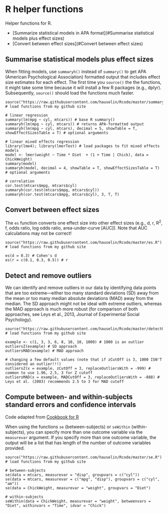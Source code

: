 # R helper functions

Helper functions for R.

* [Summarize statistical models in APA format](#Summarise statistical models plus effect sizes)
* [Convert between effect sizes](#Convert between effect sizes)

## Summarise statistical models plus effect sizes

When fitting models, use ```summaryh()``` instead of ```summary()``` to get APA (American Psychological Association) formatted output that includes effect size estimates for each effect. The first time you ```source()``` the the functions, it might take some time because it will install a few R packages (e.g., dplyr). Subsequently, ```source()``` should load the functions much faster.

```
source("https://raw.githubusercontent.com/hauselin/Rcode/master/summaryh.R") # load functions from my github site

# linear regression
summary(lm(mpg ~ cyl, mtcars)) # base R summary()
summaryh(lm(mpg ~ cyl, mtcars)) # returns APA-formatted output
summaryh(lm(mpg ~ cyl, mtcars), decimal = 5, showTable = T, showEffectSizesTable = T) # optional arguments

# linear mixed effects regression
library(lme4); library(lmerTest) # load packages to fit mixed effects models
model <- lmer(weight ~ Time * Diet  + (1 + Time | Chick), data = ChickWeight)
summary(model)
summaryh(model, decimal = 4, showTable = T, showEffectSizesTable = T) # optional arguments

# correlation
cor.test(mtcars$mpg, mtcars$cyl)
summaryh(cor.test(mtcars$mpg, mtcars$cyl))
summaryh(cor.test(mtcars$mpg, mtcars$cyl), 3, T, T)
```

## Convert between effect sizes

The ```es``` function converts one effect size into other effect sizes (e.g., d, r, R<sup>2</sup>, f, odds ratio, log odds ratio, area-under-curve [AUC]). Note that AUC calculations may not be correct!

```
source("https://raw.githubusercontent.com/hauselin/Rcode/master/es.R") # load functions from my github site

es(d = 0.3) # Cohen's d
es(r = c(0.1, 0.3, 0.5)) # r
```

## Detect and remove outliers
We can identify and remove outliers in our data by identifying data points that are too extreme—either too many standard deviations (SD) away from the mean or too many median absolute deviations (MAD) away from the median. The SD approach might not be ideal with extreme outliers, whereas the MAD approach is much more robust (for comparison of both approaches, see Leys et al., 2013, Journal of Experimental Social Psychology).

```
source("https://raw.githubusercontent.com/hauselin/Rcode/master/detectOutliers.R") # load functions from my github site

example <- c(1, 3, 3, 6, 8, 10, 10, 1000) # 1000 is an outlier
outliersZ(example) # SD approach
outliersMAD(example) # MAD approach

# changing a few default values (note that if zCutOff is 3, 1000 ISN'T considered an outlier!!!)
outliersZ(x = example, zCutOff = 3, replaceOutliersWith = -999) # common to use 1.96, 2.5, 3 for Z cutoff
outliersMAD(x = example, MADCutOff = 3, replaceOutliersWith = -888) # Leys et al. (2003) recommends 2.5 to 3 for MAD cutoff
```

## Compute between- and within-subjects standard errors and confidence intervals

Code adapted from [Cookbook for R](http://www.cookbook-r.com/Graphs/)

When using the functions ```se``` (between-subjects) or ```seWithin``` (within-subjects), you can specify more than one outcome variable via the ```measurevar``` argument. If you specify more than one outcome variable, the output will be a list that has length of the number of outcome variables provided.

```
source("https://raw.githubusercontent.com/hauselin/Rcode/master/se.R") # load functions from my github site

# between-subjects
se(data = mtcars, measurevar = "disp", groupvars = c("cyl"))
se(data = mtcars, measurevar = c("mpg", "disp"), groupvars = c("cyl", "am"))
se(data = ChickWeight, measurevar = "weight", groupvars = "Diet")

# within-subjects
seWithin(data = ChickWeight, measurevar = "weight", betweenvars = "Diet", withinvars = "Time", idvar = "Chick")
```
